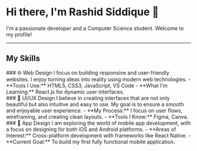 # Hi there, I'm Rashid Siddique 👋

I'm a passionate developer and a Computer Science student. Welcome to my profile!

---

## My Skills

<div id="web-design"></div>
### 🌐 Web Design
I focus on building responsive and user-friendly websites. I enjoy turning ideas into reality using modern web technologies.
- **Tools I Use:** HTML5, CSS3, JavaScript, VS Code
- **What I'm Learning:** React.js for dynamic user interfaces.

<br/>

<div id="ui-ux-design"></div>
### 🎨 UI/UX Design
I believe in creating interfaces that are not only beautiful but also intuitive and easy to use. My goal is to ensure a smooth and enjoyable user experience.
- **My Process:** I focus on user flows, wireframing, and creating clean layouts.
- **Tools I Know:** Figma, Canva.

<br/>

<div id="app-design"></div>
### 📱 App Design
I am exploring the world of mobile app development, with a focus on designing for both iOS and Android platforms.
- **Areas of Interest:** Cross-platform development with frameworks like React Native.
- **Current Goal:** To build my first fully functional mobile application.
